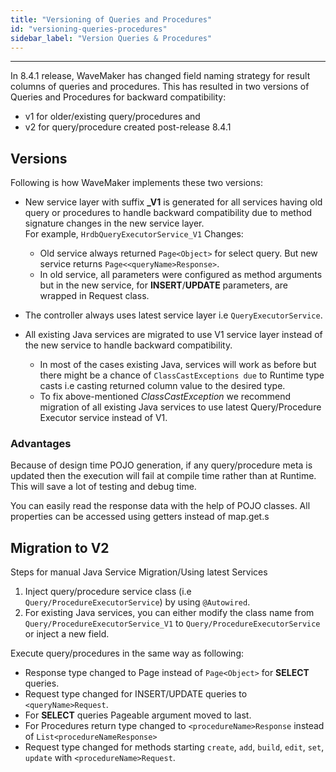 ```yaml
---
title: "Versioning of Queries and Procedures"
id: "versioning-queries-procedures"
sidebar_label: "Version Queries & Procedures"
---
```

---
In 8.4.1 release, WaveMaker has changed field naming strategy for result columns of queries and procedures. This has resulted in two versions of Queries and Procedures for backward compatibility:

- v1 for older/existing query/procedures and
- v2 for query/procedure created post-release 8.4.1

## Versions

Following is how WaveMaker implements these two versions:

- New service layer with suffix **_V1** is generated for all services having old query or procedures to handle backward compatibility due to method signature changes in the new service layer.  
    For example, `HrdbQueryExecutorService_V1` Changes:  

    - Old service always returned `Page<Object>` for select query. But new service returns `Page<<queryName>Response>`.
    - In old service, all parameters were configured as method arguments but in the new service, for **INSERT**/**UPDATE** parameters, are wrapped in Request class.

- The controller always uses latest service layer i.e `QueryExecutorService`.
- All existing Java services are migrated to use V1 service layer instead of the new service to handle backward compatibility.
    - In most of the cases existing Java, services will work as before but there might be a chance of `ClassCastExceptions due` to Runtime type casts i.e casting returned column value to the desired type.
    - To fix above-mentioned _ClassCastException_ we recommend migration of all existing Java services to use latest Query/Procedure Executor service instead of V1.

### Advantages 
Because of design time POJO generation, if any query/procedure meta is updated then the execution will fail at compile time rather than at Runtime. This will save a lot of testing and debug time.

You can easily read the response data with the help of POJO classes. All properties can be accessed using getters instead of map.get.s

## Migration to V2

Steps for manual Java Service Migration/Using latest Services

1. Inject query/procedure service class (i.e `Query/ProcedureExecutorService`) by using `@Autowired`.
2. For existing Java services, you can either modify the class name from `Query/ProcedureExecutorService_V1` to `Query/ProcedureExecutorService` or inject a new field.

Execute query/procedures in the same way as following:

- Response type changed to Page instead of `Page<Object>` for **SELECT** queries.
- Request type changed for INSERT/UPDATE queries to `<queryName>Request`.
- For **SELECT** queries Pageable argument moved to last.
- For Procedures return type changed to `<procedureName>Response` instead of `List<procedureNameResponse>`
- Request type changed for methods starting `create`, `add`, `build`, `edit`, `set`, `update` with `<procedureName>Request`.
